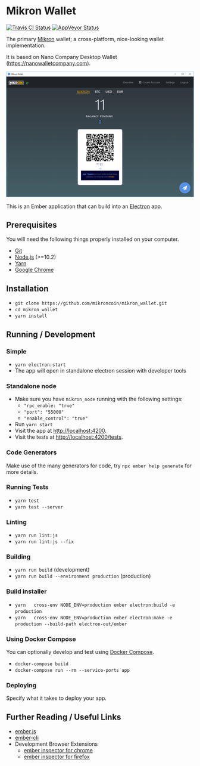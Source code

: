 # Mikron Wallet

[![Travis CI Status](https://travis-ci.org/mikroncoin/mikron_wallet.svg?branch=master)](https://travis-ci.org/mikroncoin/mikron_wallet) [![AppVeyor Status](https://ci.appveyor.com/api/projects/status/917e9ui37nwt4i00/branch/master?svg=true)](https://ci.appveyor.com/project/mikroncoin/mikron_wallet/branch/master)

The primary [Mikron](https://mikron.io) wallet; a cross-platform, nice-looking wallet implementation.

It is based on Nano Company Desktop Wallet (https://nanowalletcompany.com).

[![Screenshot](public/images/screenshot.png)](public/images/screenshot.png)

This is an Ember application that can build into an [Electron](https://electronjs.org/) app.

## Prerequisites

You will need the following things properly installed on your computer.

* [Git](https://git-scm.com/)
* [Node.js](https://nodejs.org/) (>=10.2)
* [Yarn](https://yarnpkg.com/)
* [Google Chrome](https://google.com/chrome/)

## Installation

* `git clone https://github.com/mikroncoin/mikron_wallet.git`
* `cd mikron_wallet`
* `yarn install`

## Running / Development

### Simple
* `yarn electron:start`
* The app will open in standalone electron session with developer tools

### Standalone node
* Make sure you have `mikron_node` running with the following settings:
  * `"rpc_enable: "true"`
  * `"port": "55000"`
  * `"enable_control": "true"`
* Run `yarn start`
* Visit the app at [http://localhost:4200](http://localhost:4200).
* Visit the tests at [http://localhost:4200/tests](http://localhost:4200/tests).

### Code Generators

Make use of the many generators for code, try `npx ember help generate` for more details.

### Running Tests

* `yarn test`
* `yarn test --server`

### Linting

* `yarn run lint:js`
* `yarn run lint:js --fix`

### Building

* `yarn run build` (development)
* `yarn run build --environment production` (production)

### Build installer

* `yarn   cross-env NODE_ENV=production ember electron:build -e production`
* `yarn   cross-env NODE_ENV=production ember electron:make -e production --build-path electron-out/ember`

### Using Docker Compose

You can optionally develop and test using [Docker Compose](https://docs.docker.com/compose/).

* `docker-compose build`
* `docker-compose run --rm --service-ports app`

### Deploying

Specify what it takes to deploy your app.

## Further Reading / Useful Links

* [ember.js](https://emberjs.com/)
* [ember-cli](https://ember-cli.com/)
* Development Browser Extensions
  * [ember inspector for chrome](https://chrome.google.com/webstore/detail/ember-inspector/bmdblncegkenkacieihfhpjfppoconhi)
  * [ember inspector for firefox](https://addons.mozilla.org/en-US/firefox/addon/ember-inspector/)
